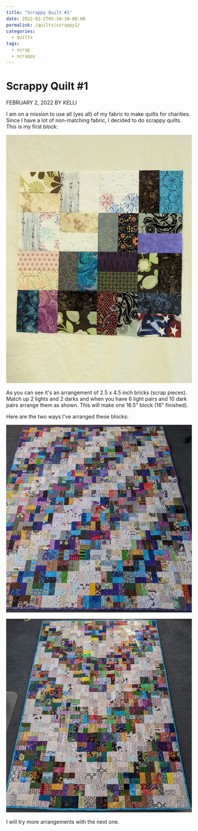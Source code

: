 ```yaml
---
title: "Scrappy Quilt #1"
date: 2022-02-2T05:34:30-06:00
permalink: /quilts/scrappy1/
categories:
  - quilts
tags:
  - scrap
  - scrappy
---
```

# Scrappy Quilt #1
FEBRUARY 2, 2022 BY KELLI

I am on a mission to use all (yes all) of my fabric to make quilts for charities. Since I have a lot of non-matching fabric, I decided to do scrappy quilts. This is my first block: 

![First Scrappy Block](assets/scrap0.jpg)

As you can see it's an arrangement of 2.5 x 4.5 inch bricks (scrap pieces). Match up 2 lights and 2 darks and when you have 6 light pairs and 10 dark pairs arrange them as shown. This will make one 16.5" block (16" finished). 

Here are the two ways I've arranged these blocks:

![First Scrappy Quilt](assets/scrap2.jpg)

![Second Scrappy Quilt](assets/scrap3.jpg)

I will try more arrangements with the next one. 
